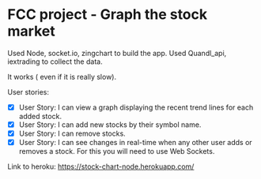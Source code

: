 # FCC project - Graph the stock market

Used Node, socket.io, zingchart to build the app. 
Used Quandl_api, iextrading to collect the data.

It works ( even if it is really slow).


User stories:
 - [x] User Story: I can view a graph displaying the recent trend lines for each added stock.
 - [x] User Story: I can add new stocks by their symbol name.
 - [x] User Story: I can remove stocks.
 - [x] User Story: I can see changes in real-time when any other user adds or removes a stock. For this you will need to use Web Sockets.

Link to heroku: https://stock-chart-node.herokuapp.com/
